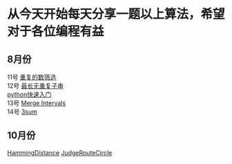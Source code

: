 # 从今天开始每天分享一题以上算法，希望对于各位编程有益

## 8月份
11号  [重复的数筛选](programs/17.8.11.md)<br/>
12号  [最长无重复子串](programs/17.8.12.md)<br/>
      [python快速入门](programs/python学习笔记.md)<br/>
13号  [Merge Intervals](programs/17.8.13.md)<br/>
14号  [3sum](programs/17.8.14.md)<br/>

## 10月份
[HammingDistance](programs/HammingDistance.md)
[JudgeRouteCircle](programs/JudgeRouteCircle.md)
